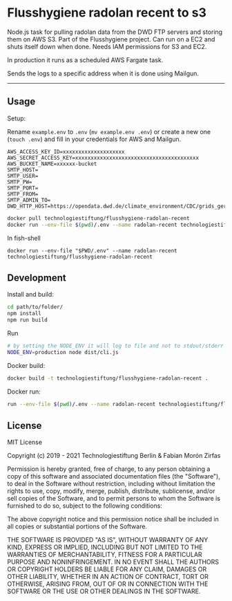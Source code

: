 # Flusshygiene radolan recent to s3

Node.js task for pulling radolan data from the DWD FTP servers and storing them on AWS S3. Part of the Flusshygiene project. Can run on a EC2 and shuts itself down when done. Needs IAM permissions for S3 and EC2.

In production it runs as a scheduled AWS Fargate task.

Sends the logs to a specific address when it is done using Mailgun.

---

## Usage

Setup:

Rename `example.env` to `.env` (`mv example.env .env`)  or create a new one (`touch .env`) and fill in your credentials for AWS and Mailgun.

```env
AWS_ACCESS_KEY_ID=xxxxxxxxxxxxxxxxxxxx
AWS_SECRET_ACCESS_KEY=xxxxxxxxxxxxxxxxxxxxxxxxxxxxxxxxxxxxxxxx
AWS_BUCKET_NAME=xxxxxx-bucket
SMTP_HOST=
SMTP_USER=
SMTP_PW=
SMTP_PORT=
SMTP_FROM=
SMTP_ADMIN_TO=
DWD_HTTP_HOST=https://opendata.dwd.de/climate_environment/CDC/grids_germany/daily/radolan/recent/bin/
```


```bash
docker pull technologiestiftung/flusshygiene-radolan-recent
docker run --env-file $(pwd)/.env --name radolan-recent technologiestiftung/flusshygiene-radolan-recent
```

In fish-shell

```fish
docker run --env-file "$PWD/.env" --name radolan-recent technologiestiftung/flusshygiene-radolan-recent
```

## Development


Install and build:


```bash
cd path/to/folder/
npm install
npm run build
```

Run

```bash
# by setting the NODE_ENV it will log to file and not to stdout/stderr
NODE_ENV=production node dist/cli.js
```

Docker build:

```bash
docker build -t technologiestiftung/flusshygiene-radolan-recent .
```

Docker run:

```bash
run --env-file $(pwd)/.env --name radolan-recent technologiestiftung/flusshygiene-radolan-recent
```

## License

MIT License

Copyright (c) 2019 - 2021 Technologiestiftung Berlin & Fabian Morón Zirfas

Permission is hereby granted, free of charge, to any person obtaining a copy
of this software and associated documentation files (the "Software"), to deal
in the Software without restriction, including without limitation the rights
to use, copy, modify, merge, publish, distribute, sublicense, and/or sell
copies of the Software, and to permit persons to whom the Software is
furnished to do so, subject to the following conditions:

The above copyright notice and this permission notice shall be included in all
copies or substantial portions of the Software.

THE SOFTWARE IS PROVIDED "AS IS", WITHOUT WARRANTY OF ANY KIND, EXPRESS OR
IMPLIED, INCLUDING BUT NOT LIMITED TO THE WARRANTIES OF MERCHANTABILITY,
FITNESS FOR A PARTICULAR PURPOSE AND NONINFRINGEMENT. IN NO EVENT SHALL THE
AUTHORS OR COPYRIGHT HOLDERS BE LIABLE FOR ANY CLAIM, DAMAGES OR OTHER
LIABILITY, WHETHER IN AN ACTION OF CONTRACT, TORT OR OTHERWISE, ARISING FROM,
OUT OF OR IN CONNECTION WITH THE SOFTWARE OR THE USE OR OTHER DEALINGS IN THE
SOFTWARE.
